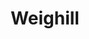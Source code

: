 ---
title: Weighill
name: Thomas Weighill
group: local
photo: "/uploads/weighill.jpg"
description:
  "[Thomas Weighill](/people/thomas_weighill) is a postdoc in the group. His research interests include geometry, group theory and applications of topology and geometry to data science. Before joining MGGG, Thomas completed his PhD in mathematics at the University of Tennessee under the supervision of Jerzy Dydak.\n"
---
